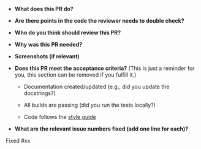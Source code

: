 * **What does this PR do?**

* **Are there points in the code the reviewer needs to double check?**

* **Who do you think should review this PR?**

* **Why was this PR needed?**

* **Screenshots (if relevant)**

* **Does this PR meet the acceptance criteria?** (This is just a reminder for you,
  this section can be removed if you fulfill it.)

   - Documentation created/updated (e.g., did you update the docstrings?)

   - All builds are passing (did you run the tests locally?)

   - Code follows the [style guide](https://github.com/secure-systems-lab/code-style-guidelines)

* **What are the relevant issue numbers fixed (add one line for each)?**

Fixed #xx

